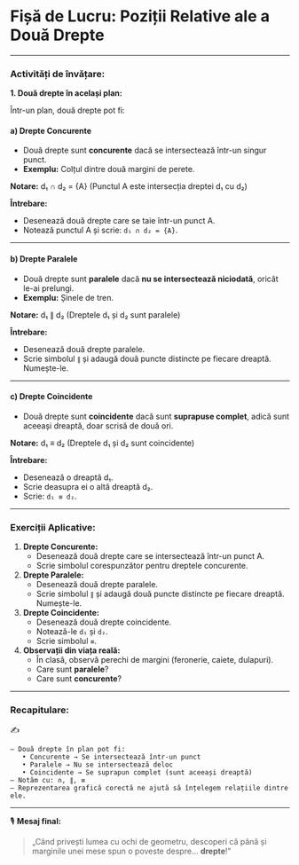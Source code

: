 # **Fișă de Lucru: Poziții Relative ale a Două Drepte**

------

### **Activități de învățare:**

**1. Două drepte în același plan:**

Într-un plan, două drepte pot fi:

#### a) **Drepte Concurente**

- Două drepte sunt **concurente** dacă se intersectează într-un singur punct.
- **Exemplu:** Colțul dintre două margini de perete.

**Notare:**
 d₁ ∩ d₂ = {A} (Punctul A este intersecția dreptei d₁ cu d₂)

**Întrebare:**

- Desenează două drepte care se taie într-un punct A.
- Notează punctul A și scrie: `d₁ ∩ d₂ = {A}`.

------

#### b) **Drepte Paralele**

- Două drepte sunt **paralele** dacă **nu se intersectează niciodată**, oricât le-ai prelungi.
- **Exemplu:** Șinele de tren.

**Notare:**
 d₁ ∥ d₂ (Dreptele d₁ și d₂ sunt paralele)

**Întrebare:**

- Desenează două drepte paralele.
- Scrie simbolul `∥` și adaugă două puncte distincte pe fiecare dreaptă. Numește-le.

------

#### c) **Drepte Coincidente**

- Două drepte sunt **coincidente** dacă sunt **suprapuse complet**, adică sunt aceeași dreaptă, doar scrisă de două ori.

**Notare:**
 d₁ ≡ d₂ (Dreptele d₁ și d₂ sunt coincidente)

**Întrebare:**

- Desenează o dreaptă d₁.
- Scrie deasupra ei o altă dreaptă d₂.
- Scrie: `d₁ ≡ d₂`.

------

### **Exerciții Aplicative:**

1. **Drepte Concurente:**
   - Desenează două drepte care se intersectează într-un punct A.
   - Scrie simbolul corespunzător pentru dreptele concurente.
2. **Drepte Paralele:**
   - Desenează două drepte paralele.
   - Scrie simbolul `∥` și adaugă două puncte distincte pe fiecare dreaptă. Numește-le.
3. **Drepte Coincidente:**
   - Desenează două drepte coincidente.
   - Notează-le `d₁` și `d₂`.
   - Scrie simbolul `≡`.
4. **Observații din viața reală:**
   - În clasă, observă perechi de margini (feronerie, caiete, dulapuri).
   - Care sunt **paralele**?
   - Care sunt **concurente**?

------

### **Recapitulare:**

✍️

```
– Două drepte în plan pot fi:
   • Concurente → Se intersectează într-un punct
   • Paralele → Nu se intersectează deloc
   • Coincidente → Se suprapun complet (sunt aceeași dreaptă)
– Notăm cu: ∩, ∥, ≡
– Reprezentarea grafică corectă ne ajută să înțelegem relațiile dintre ele.
```

------

🎙️ **Mesaj final:**

> „Când privești lumea cu ochi de geometru, descoperi că până și marginile unei mese spun o poveste despre... **drepte**!”

